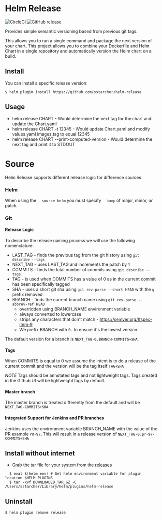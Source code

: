 # Helm Release

[![CircleCI](https://circleci.com/gh/sstarcher/helm-release.svg?style=shield)](https://circleci.com/gh/sstarcher/helm-release)
[![GitHub release](https://img.shields.io/github/release/sstarcher/helm-release.svg)](https://github.com/sstarcher/helm-release/releases)

Provides simple semantic versioning based from previous git tags.

This allows you to run a single command and package the next version of your chart.  This project allows you to combine your Dockerfile and Helm Chart in a single repository and automatically version the Helm chart on a build.

## Install

You can install a specific release version:

    $ helm plugin install https://github.com/sstarcher/helm-release

## Usage

* helm release CHART - Would determine the next tag for the chart and update the Chart.yaml
* helm release CHART -t 12345 - Would update Chart.yaml and modify values.yaml images.tag to equal 12345
* helm release CHART --print-computed-version - Would determine the next tag and print it to STDOUT

# Source

Helm Release supports different release logic for difference sources

### Helm

When using the `--source helm` you must specify `--bump` of major, minor, or patch.

### Git
#### Release Logic

To describe the release naming process we will use the following nomenclature.
* LAST_TAG - finds the previous tag from the git history using `git describe --tags`
* NEXT_TAG - uses LAST_TAG and increments the patch by 1
* COMMITS - finds the total number of commits using `git describe --tags`
* TAG - is used when COMMITS has a value of 0 as in the current commit has been specifically tagged
* SHA - uses a short git sha using `git rev-parse --short HEAD` with the `g` prefix removed
* BRANCH - finds the current branch name using `git rev-parse --abbrev-ref HEAD`
  * overridden using BRANCH_NAME environment variable
  * always converted to lowercase
  * strips any characters that don't match - https://semver.org/#spec-item-9
  * We prefix BRANCH with `0.` to ensure it's the lowest version

The default version for a branch is `NEXT_TAG-0.BRANCH-COMMITS+SHA`

#### Tags

When COMMITS is equal to 0 we assume the intent is to do a release of the current commit and the version will be the tag itself `TAG+SHA`

*NOTE* Tags should be annotated tags and not lightweight tags.  Tags created in the Github UI will be lightweight tags by default.


#### Master branch

The master branch is treated differently from the default and will be `NEXT_TAG-COMMITS+SHA`

#### Integrated Support for Jenkins and PR branches

Jenkins uses the environment variable BRANCH_NAME with the value of the PR example `PR-97`.  This will result in a release version of `NEXT_TAG-0.pr-97-COMMITS+SHA`

## Install without internet

* Grab the tar file for your system from the [releases](https://github.com/sstarcher/helm-release/releases)
```
  $ eval $(helm env) # Get helm environment variable for plugin location $HELM_PLUGINS
  $ tar -xvf DOWNLOADED_TAR_GZ -C /Users/sstarcher/Library/helm/plugins/helm-release
```

## Uninstall

    $ helm plugin remove release

